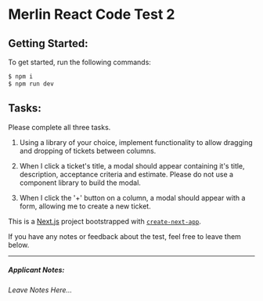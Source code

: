 # Merlin React Code Test 2

## Getting Started:

To get started, run the following commands:


```bash
$ npm i
$ npm run dev
```

## Tasks:

Please complete all three tasks.

1. Using a library of your choice, implement functionality to allow dragging and dropping of tickets between columns.

2. When I click a ticket's title, a modal should appear containing it's title, description, acceptance criteria and estimate. Please do not use a component library to build the modal.

3. When I click the '+' button on a column, a modal should appear with a form, allowing me to create a new ticket.

This is a [Next.js](https://nextjs.org/) project bootstrapped with [`create-next-app`](https://github.com/vercel/next.js/tree/canary/packages/create-next-app).

If you have any notes or feedback about the test, feel free to leave them below.

---

##### Applicant Notes:

*Leave Notes Here...*

